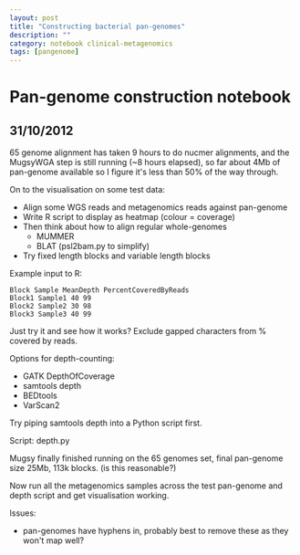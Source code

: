 ```yaml
---
layout: post
title: "Constructing bacterial pan-genomes"
description: ""
category: notebook clinical-metagenomics
tags: [pangenome]
---
```



# Pan-genome construction notebook

## 31/10/2012

65 genome alignment has taken 9 hours to do nucmer alignments, and the MugsyWGA step is still running (~8 hours elapsed), so far about 4Mb of pan-genome available so I figure it's less than 50% of the way through.

On to the visualisation on some test data:

* Align some WGS reads and metagenomics reads against pan-genome
* Write R script to display as heatmap (colour = coverage)
* Then think about how to align regular whole-genomes
  * MUMMER
  * BLAT (psl2bam.py to simplify)
* Try fixed length blocks and variable length blocks

Example input to R:

	Block Sample MeanDepth PercentCoveredByReads
	Block1 Sample1 40 99
	Block2 Sample2 30 98
	Block3 Sample3 40 99

Just try it and see how it works? Exclude gapped characters from % covered by reads.

Options for depth-counting:
* GATK  DepthOfCoverage
* samtools depth
* BEDtools
* VarScan2
 
Try piping samtools depth into a Python script first.

Script: depth.py

Mugsy finally finished running on the 65 genomes set, final pan-genome size 25Mb, 113k blocks. (is this reasonable?)

Now run all the metagenomics samples across the test pan-genome and depth script and get visualisation working.

Issues:
* pan-genomes have hyphens in, probably best to remove these as they won't map well?





